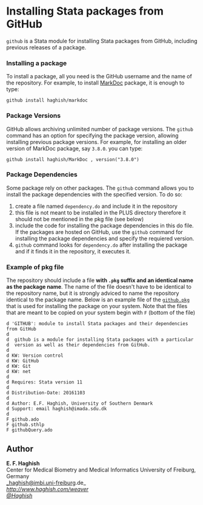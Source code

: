 # Installing Stata packages from GitHub



`github` is a Stata module for installing Stata packages from GitHub, including previous releases of 
a package. 

### Installing a package
To install a package, all you need is the GitHub username and the name of the repository. For example, 
to install [MarkDoc](https://github.com/haghish/MarkDoc) package, it is enough to type:

    github install haghish/markdoc

### Package Versions
GitHub allows archiving unlimited number of package versions. The `github` command has an option for specifying 
the package version, allowing installing previous package versions. For example, for installing an older 
version of MarkDoc package, say `3.8.0`. you can type:

    github install haghish/MarkDoc , version("3.8.0")

### Package Dependencies
Some package rely on other packages. The `github` command allows you to install the package 
dependencies with the specified version. To do so:

1. create a file named `dependency.do` and include it in the repository
2. this file is not meant to be installed in the PLUS directory therefore it should not be mentioned in the 
pkg file (see below)
3. include the code for installing the package dependencies in this do file. If the packages 
are hosted on GitHub, use the `github` command for installing the package dependencies and 
specify the requiered version. 
4. `github` command looks for `dependency.do` after installing the package and if it finds it 
in the repository, it executes it. 
 

### Example of pkg file
The repository should include a file __with `.pkg` suffix and an identical name as the package name__. 
The name of the file doesn't have to be identical to the repository name, but it is strongly adviced 
to name the repository identical to the package name. Below is an example file 
of the [`github.pkg`](https://raw.githubusercontent.com/haghish/github/master/github.pkg) that is used for installing the package on your system.
Note that the files that are meant to be copied on your system begin with `F` (bottom of the file)

~~~
d 'GITHUB': module to install Stata packages and their dependencies from GitHub
d
d  github is a module for installing Stata packages with a particular
d  version as well as their dependencies from GitHub.
d
d KW: Version control
d KW: GitHub
d KW: Git
d KW: net
d
d Requires: Stata version 11 
d
d Distribution-Date: 20161103
d
d Author: E.F. Haghish, University of Southern Denmark
d Support: email haghish@imada.sdu.dk
d
F github.ado
F github.sthlp
F githubQuery.ado
~~~


Author
------
  **E. F. Haghish**  
  Center for Medical Biometry and Medical Informatics
  University of Freiburg, Germany      
  _haghish@imbi.uni-freiburg.de_     
  _http://www.haghish.com/weaver_  
  _[@Haghish](https://twitter.com/Haghish)_   
  

    





